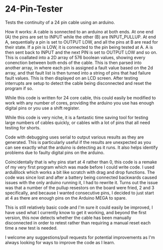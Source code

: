 # 24-Pin-Tester
Tests the continuity of a 24 pin cable using an arduino.

How it works:
A cable is sonnected to an arduino at both ends. At one end (A) the pins are set to INPUT while the other (B) are INPUT_PULLUP.
At end A, sequentially a pin is set to OUTPUT LOW, and all the pins at B are read for their state. If a pin is LOW, it is connected to the pin being tested at A.
A is then sent back to INPUT and the next PIN is set to OUTPUT LOW and so on.
This is coallated into a 2D array of 576 boolean values, showing every conenction between both ends of the cable.
This is then parsed into another array, in where each pin is assigned a fault value based on the 2d array, and that fault list is then turned into a string of pins that had failure fault values. This is then displayed on an LCD screen.
After testing interrupts are setup to detect the cable being disconnected and reset the program if so.

While this code is written for 24 core cable, this could easily be modified to work with any number of cores, providing the arduino you use has enough digital pins or you use a shift register.

While this code is very niche, it is a fantastic time saving tool for testing large numbers of cables quickly, or cables with a lot of pins that all need testing for shorts.


Code with debugging uses serial to output various results as they are generated. This is particularly useful if the results are unexpected as you can see exactly what the arduino is detecting as it runs. It also helps identify problems due to faulty digital pins on the arduino.

Coincidentally that is why pins start at 4 rather than 0, this code is a remake of my very first program which was made before I could write code. I used arduBlock which works a bit like scratch with drag and drop functions. The code was since lost and after a battery being connected backwards caused issues with the only arduino running it, I had to rewrite it.
Turns out the issue was that a number of the pullup resestors on the board were fried, 2 and 3 specifically, and because I wanted consecutive pins, I decided to just start at 4 as there are enough pins on the Arduino MEGA to spare.

This is still relatively basic code and I'm sure it could easily be improved, I have used what I currently know to get it working, and beyond the first version, this now detects whether the cable has been manually disconnected in order to retest rather than requiring a manual reset each time a new test is needed. 


I welcome any suggestions/pull requests for potential improvements as I'm always looking for ways to improve the code as I learn.
